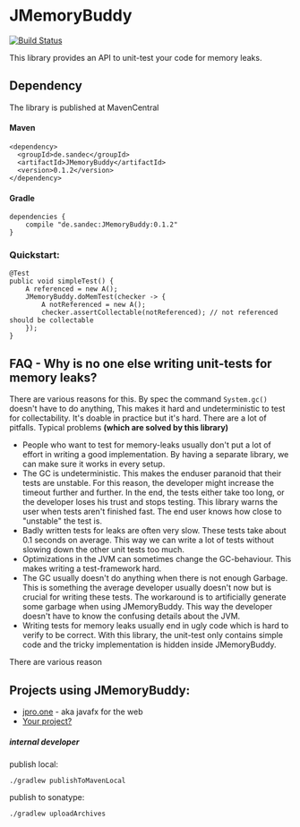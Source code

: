 # JMemoryBuddy
[![Build Status](https://travis-ci.com/Sandec/JMemoryBuddy.svg?branch=master)](https://travis-ci.com/Sandec/JMemoryBuddy)

This library provides an API to unit-test your code for memory leaks.

## Dependency
The library is published at MavenCentral
#### Maven 
```
<dependency>
  <groupId>de.sandec</groupId>
  <artifactId>JMemoryBuddy</artifactId>
  <version>0.1.2</version>
</dependency>
```

#### Gradle
```
dependencies {
    compile "de.sandec:JMemoryBuddy:0.1.2"
}
```

### Quickstart:
```
@Test
public void simpleTest() {
    A referenced = new A();
    JMemoryBuddy.doMemTest(checker -> {
        A notReferenced = new A();
        checker.assertCollectable(notReferenced); // not referenced should be collectable
    });
}
```


## FAQ - Why is no one else writing unit-tests for memory leaks?

There are various reasons for this. By spec the command `System.gc()` doesn't have to do anything, 
This makes it hard and undeterministic to test for collectability. It's doable in practice but it's hard. There are a lot of pitfalls.
Typical problems **(which are solved by this library)**
 * People who want to test for memory-leaks usually don't put a lot of effort in writing a good implementation. By having a separate library, we can make sure it works in every setup.
 * The GC is undeterministic. This makes the enduser paranoid that their tests are unstable. For this reason, the developer might increase the timeout further and further. 
  In the end, the tests either take too long, or the developer loses his trust and stops testing.
 This library warns the user when tests aren't finished fast. The end user knows how close to "unstable" the test is.
 * Badly written tests for leaks are often very slow. These tests take about 0.1 seconds on average. This way we can write a lot of tests without slowing down the other unit tests too much.
 * Optimizations in the JVM can sometimes change the GC-behaviour. This makes writing a test-framework hard.
 * The GC usually doesn't do anything when there is not enough Garbage. 
   This is something the average developer usually doesn't now but is crucial for writing these tests.
   The workaround is to artificially generate some garbage when using JMemoryBuddy. This way the developer doesn't have to know the confusing details about the JVM.
 * Writing tests for memory leaks usually end in ugly code which is hard to verify to be correct. With this library, the unit-test only contains simple code and the tricky implementation is hidden inside JMemoryBuddy.

There are various reason


## Projects using JMemoryBuddy:
* [jpro.one](https://jpro.one/) - aka javafx for the web
* [Your project?](https://github.com/Sandec/JMemoryBuddy/pulls)

##### internal developer
publish local:
```
./gradlew publishToMavenLocal
```

publish to sonatype:
```
./gradlew uploadArchives
```